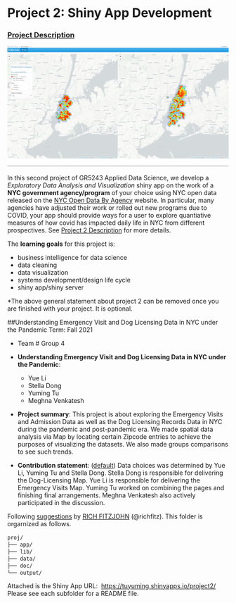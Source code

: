 # Project 2: Shiny App Development

### [Project Description](doc/project2_desc.md)

![screenshot](doc/figs/map.jpg)

In this second project of GR5243 Applied Data Science, we develop a *Exploratory Data Analysis and Visualization* shiny app on the work of a **NYC government agency/program** of your choice using NYC open data released on the [NYC Open Data By Agency](https://opendata.cityofnewyork.us/data/) website. In particular, many agencies have adjusted their work or rolled out new programs due to COVID, your app should provide ways for a user to explore quantiative measures of how covid has impacted daily life in NYC from different prospectives. See [Project 2 Description](doc/project2_desc.md) for more details.  

The **learning goals** for this project is:

- business intelligence for data science
- data cleaning
- data visualization
- systems development/design life cycle
- shiny app/shiny server

*The above general statement about project 2 can be removed once you are finished with your project. It is optional.

##Understanding Emergency  Visit and Dog Licensing Data in NYC under the Pandemic
Term: Fall 2021

+ Team # Group 4
+ **Understanding Emergency  Visit and Dog Licensing Data in NYC under the Pandemic**:
	+ Yue Li
	+ Stella Dong
	+ Yuming Tu
	+ Meghna Venkatesh

+ **Project summary**: This project is about exploring the Emergency Visits and Admission Data as well as the Dog Licensing Records Data in NYC during the pandemic and post-pandemic era. We made spatial data analysis via Map by locating certain Zipcode entries to achieve the purposes of visualizing the datasets. We also made groups comparisons to see such trends.

+ **Contribution statement**: ([default](doc/a_note_on_contributions.md)) Data choices was determined by Yue Li, Yuming Tu and Stella Dong. Stella Dong is responsible for delivering the Dog-Licensing Map. Yue Li is responsible for delivering the Emergency Visits Map. Yuming Tu worked on combining the pages and finishing final arrangements. Meghna Venkatesh also actively participated in the discussion. 

Following [suggestions](http://nicercode.github.io/blog/2013-04-05-projects/) by [RICH FITZJOHN](http://nicercode.github.io/about/#Team) (@richfitz). This folder is orgarnized as follows.

```
proj/
├── app/
├── lib/
├── data/
├── doc/
└── output/
```

Attached is the Shiny App URL:  https://tuyuming.shinyapps.io/project2/
Please see each subfolder for a README file.

